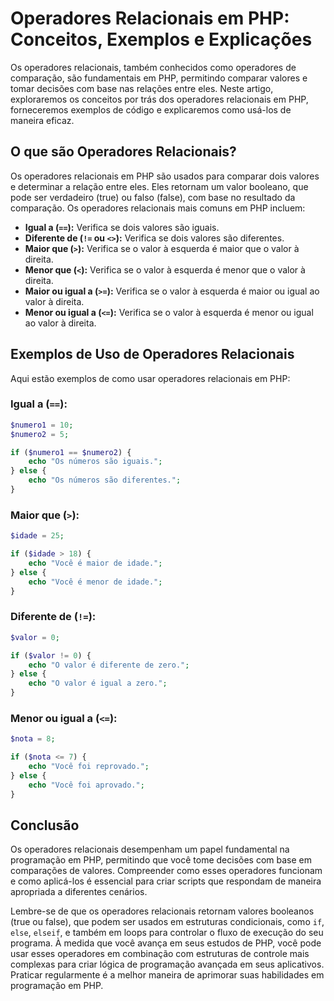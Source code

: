 # Operadores Relacionais em PHP: Conceitos, Exemplos e Explicações

Os operadores relacionais, também conhecidos como operadores de comparação, são fundamentais em PHP, permitindo comparar valores e tomar decisões com base nas relações entre eles. Neste artigo, exploraremos os conceitos por trás dos operadores relacionais em PHP, forneceremos exemplos de código e explicaremos como usá-los de maneira eficaz.

## O que são Operadores Relacionais?

Os operadores relacionais em PHP são usados para comparar dois valores e determinar a relação entre eles. Eles retornam um valor booleano, que pode ser verdadeiro (true) ou falso (false), com base no resultado da comparação. Os operadores relacionais mais comuns em PHP incluem:

- **Igual a (`==`):** Verifica se dois valores são iguais.
- **Diferente de (`!=` ou `<>`):** Verifica se dois valores são diferentes.
- **Maior que (`>`):** Verifica se o valor à esquerda é maior que o valor à direita.
- **Menor que (`<`):** Verifica se o valor à esquerda é menor que o valor à direita.
- **Maior ou igual a (`>=`):** Verifica se o valor à esquerda é maior ou igual ao valor à direita.
- **Menor ou igual a (`<=`):** Verifica se o valor à esquerda é menor ou igual ao valor à direita.

## Exemplos de Uso de Operadores Relacionais

Aqui estão exemplos de como usar operadores relacionais em PHP:

### Igual a (`==`):

```php
$numero1 = 10;
$numero2 = 5;

if ($numero1 == $numero2) {
    echo "Os números são iguais.";
} else {
    echo "Os números são diferentes.";
}
```

### Maior que (`>`):

```php
$idade = 25;

if ($idade > 18) {
    echo "Você é maior de idade.";
} else {
    echo "Você é menor de idade.";
}
```

### Diferente de (`!=`):

```php
$valor = 0;

if ($valor != 0) {
    echo "O valor é diferente de zero.";
} else {
    echo "O valor é igual a zero.";
}
```

### Menor ou igual a (`<=`):

```php
$nota = 8;

if ($nota <= 7) {
    echo "Você foi reprovado.";
} else {
    echo "Você foi aprovado.";
}
```

## Conclusão

Os operadores relacionais desempenham um papel fundamental na programação em PHP, permitindo que você tome decisões com base em comparações de valores. Compreender como esses operadores funcionam e como aplicá-los é essencial para criar scripts que respondam de maneira apropriada a diferentes cenários.

Lembre-se de que os operadores relacionais retornam valores booleanos (true ou false), que podem ser usados em estruturas condicionais, como `if`, `else`, `elseif`, e também em loops para controlar o fluxo de execução do seu programa. À medida que você avança em seus estudos de PHP, você pode usar esses operadores em combinação com estruturas de controle mais complexas para criar lógica de programação avançada em seus aplicativos. Praticar regularmente é a melhor maneira de aprimorar suas habilidades em programação em PHP.